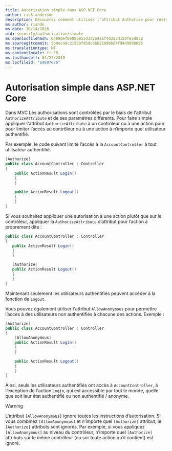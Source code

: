 ```yaml
---
title: Autorisation simple dans ASP.NET Core
author: rick-anderson
description: Découvrez comment utiliser l’attribut Authorize pour restreindre l’accès aux actions et les contrôleurs ASP.NET Core.
ms.author: riande
ms.date: 10/14/2016
uid: security/authorization/simple
ms.openlocfilehash: 6409def0508b855d3d2a4a1f4d3a3d15bfe5dd32
ms.sourcegitcommit: 5b0eca8c21550f95de3bb21096bd4fd4d9098026
ms.translationtype: MT
ms.contentlocale: fr-FR
ms.lasthandoff: 04/27/2019
ms.locfileid: "64897676"
---
```

# <a name="simple-authorization-in-aspnet-core"></a>Autorisation simple dans ASP.NET Core

<a name="security-authorization-simple"></a>

Dans MVC Les authorisations sont contrôlées par le biais de l'attribut `AuthorizeAttribute` et de ses paramètres différents. Pour faire simple appliquer l'attribut `AuthorizeAttribute` à un contrôleur ou à une action pour pour limiter l’accès au contrôleur ou à une action à n’importe quel utilisateur authentifié.

Par exemple, le code suivant limite l’accès à la `AccountController` à tout utilisateur authentifié.

```csharp
[Authorize]
public class AccountController : Controller
{
    public ActionResult Login()
    {
    }

    public ActionResult Logout()
    {
    }
}
```

Si vous souhaitez appliquer une autorisation à une action plutôt que sur le contrôleur, appliquer la `AuthorizeAttribute` d’attribut pour l’action à proprement dite :

```csharp
public class AccountController : Controller
{
   public ActionResult Login()
   {
   }

   [Authorize]
   public ActionResult Logout()
   {
   }
}
```

Maintenant seulement les utilisateurs authentifiés peuvent accéder à la fonction de `Logout`.

Vous pouvez également utiliser l'attribut `AllowAnonymous` pour permettre l’accès à des utilisateurs non authentifiés à chacune des actions. Exemple :

```csharp
[Authorize]
public class AccountController : Controller
{
    [AllowAnonymous]
    public ActionResult Login()
    {
    }

    public ActionResult Logout()
    {
    }
}
```

Ainsi, seuls les utilisateurs authentifiés ont accès à `AccountController`, à l’exception de l'action `Login`, qui est accessible par tout le monde, quelle que soit leur état authentifié ou non authentifié / anonyme.

> [!WARNING]
> L'attribut `[AllowAnonymous]` ignore toutes les instructions d’autorisation. Si vous combinez `[AllowAnonymous]` et n’importe quel `[Authorize]` attribut, le `[Authorize]` attributs sont ignorés. Par exemple, si vous appliquez `[AllowAnonymous]` au niveau du contrôleur, n’importe quel `[Authorize]` attributs sur le même contrôleur (ou sur toute action qu’il contient) est ignoré.
